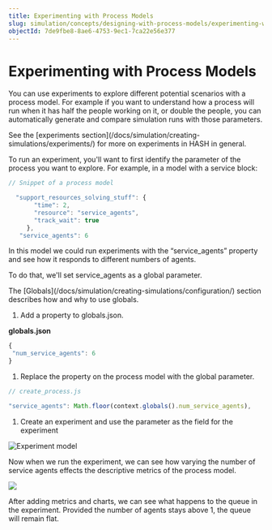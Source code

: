 ```yaml
---
title: Experimenting with Process Models
slug: simulation/concepts/designing-with-process-models/experimenting-with-process-models
objectId: 7de9fbe8-8ae6-4753-9ec1-7ca22e56e377
---
```


# Experimenting with Process Models

You can use experiments to explore different potential scenarios with a process model. For example if you want to understand how a process will run when it has half the people working on it, or double the people, you can automatically generate and compare simulation runs with those parameters.

<Hint style="info">
See the [experiments section](/docs/simulation/creating-simulations/experiments/) for more on experiments in HASH in general.
</Hint>

To run an experiment, you'll want to first identify the parameter of the process you want to explore. For example, in a model with a service block:

```javascript
// Snippet of a process model

  "support_resources_solving_stuff": {
       "time": 2,
       "resource": "service_agents",
       "track_wait": true
     },
   "service_agents": 6
```

In this model we could run experiments with the “service_agents” property and see how it responds to different numbers of agents.

To do that, we'll set service_agents as a global parameter.

<Hint style="info">
The [Globals](/docs/simulation/creating-simulations/configuration/) section describes how and why to use globals.
</Hint>

1.  Add a property to globals.json.

**globals.json**

```javascript
{
 "num_service_agents": 6
}
```

1.  Replace the property on the process model with the global parameter.

```javascript
// create_process.js

"service_agents": Math.floor(context.globals().num_service_agents),
```

1.  Create an experiment and use the parameter as the field for the experiment

![Experiment model](https://cdn-us1.hash.ai/site/docs/process+models+experiment.png)

Now when we run the experiment, we can see how varying the number of service agents effects the descriptive metrics of the process model.

![](https://cdn-us1.hash.ai/site/docs/process+experiment.png)

After adding metrics and charts, we can see what happens to the queue in the experiment. Provided the number of agents stays above 1, the queue will remain flat.
